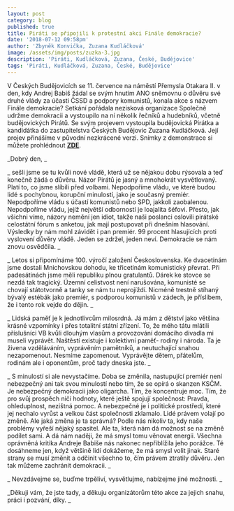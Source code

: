 ```yaml
---
layout: post
category: blog
published: true
title: Piráti se připojili k protestní akci Finále demokracie?
date: '2018-07-12 09:58pm'
author: 'Zbyněk Konvička, Zuzana Kudláčková'
image: /assets/img/posts/zuzka-3.jpg
description: 'Piráti, Kudláčková, Zuzana, České, Budějovice'
tags: 'Piráti, Kudláčková, Zuzana, České, Budějovice'
---
```

V Českých Budějovicích se 11. července na náměstí Přemysla Otakara II. v den, kdy Andrej Babiš žádal se svým hnutím ANO sněmovnu o důvěru své druhé vlády za účasti ČSSD a podpory komunistů, konala akce s názvem Finále demokracie? Setkání pořádala nezisková organizace Společně udržme demokracii a vystoupilo na ní několik řečníků a hudebníků, včetně budějovických Pirátů. Se svým projevem vystoupila budějovická Pirátka a kandidátka do zastupitelstva Českých Budějovic Zuzana Kudláčková. Její projev přinášíme v původní nezkrácené verzi. Snímky z demonstrace si můžete prohlédnout [**ZDE**](https://www.facebook.com/tomasnovotny81/media_set?set=a.2027930217217331&type=3).

_Dobrý den, _

_	sešli jsme se tu kvůli nové vládě, která už se nějakou dobu rýsovala a teď konečně žádá o důvěru. Názor Pirátů je jasný a mnohokrát vysvětlovaný. Platí to,  co jsme slíbili před volbami. Nepodpoříme vládu, ve které budou lidé s pochybnou, korupční minulostí, jako je současný premiér. Nepodpoříme vládu s účastí komunistů nebo SPD, jakkoli zaobalenou. Nepodpoříme vládu, jejíž největší odborností je loajalita šéfovi. Přesto, jak všichni víme, názory nemění jen idiot, takže naši poslanci oslovili pirátské celostátní fórum s anketou, jak mají postupovat při dnešním hlasování. Výsledky by nám mohl závidět i pan premiér. 99 procent hlasujících proti vyslovení důvěry vládě. Jeden se zdržel, jeden neví. Demokracie se nám znovu osvědčila._

_	Letos si připomínáme 100. výročí založení Československa. Ke dvacetinám jsme dostali Mnichovskou dohodu, ke třicetinám komunistický převrat. Při padesátinách jsme měli republiku plnou gratulantů. Dárek ke stovce se nezdá tak tragický. Územní celistvost není narušována, komunisté se chovají státotvorně a tanky se nám tu neprojíždí. Nicméně trestně stíhaný bývalý estébák jako premiér, s podporou komunistů v zádech, je příslibem, že i tento rok vejde do dějin._

_	Lidská paměť je k jednotlivcům milosrdná. Já mám z dětství jako většina krásné vzpomínky i přes totalitní státní zřízení. To, že mého tátu mlátili příslušníci VB kvůli dlouhým vlasům a provozování domácího divadla mi museli vyprávět. Naštěstí existuje i kolektivní paměť- rodiny i národa. Ta je živena vzděláváním, vyprávěním pamětníků, a neutuchající snahou nezapomenout. Nesmíme zapomenout. Vyprávějte dětem, přátelům, rodinám ale i oponentům, proč tady dneska jste. _

_	S minulostí si ale nevystačíme. Doba se změnila, nastupující premiér není nebezpečný ani tak svou minulostí nebo tím, že se opírá o skanzen KSČM. Je nebezpečný demokracii jako oligarcha. Tím, že koncentruje moc. Tím, že pro svůj prospěch ničí hodnoty, které ještě spojují společnost: Pravda, ohleduplnost, nezištná pomoc. A nebezpečné je i politické prostředí, které jej nechalo vyrůst a velkou část společnosti zklamalo. Lidé právem volají po změně. Ale jaká změna je ta správná? Podle nás nikoliv ta, kdy naše problémy vyřeší nějaký spasitel. Ale ta, která nám dá možnost se na změně podílet sami. A dá nám naději, že má smysl tomu věnovat energii. Všechna oprávněná kritika Andreje Babiše nás nakonec nepřiblížila jeho porážce. Té dosáhneme jen, když většině lidí dokážeme, že má smysl volit jinak. Staré strany se musí změnit a odčinit všechno to, čím právem ztratily důvěru. Jen tak můžeme zachránit demokracii._

_	Nevzdávejme se, buďme trpěliví, vysvětlujme, nabízejme jiné možnosti. _

_Děkuji  vám, že jste tady, a děkuju organizátorům této akce za jejich snahu, práci i pozvání, díky._
